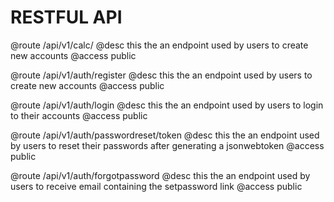 # RESTFUL API 

@route /api/v1/calc/
@desc this the an endpoint used by users to create new accounts
@access public

@route /api/v1/auth/register
@desc this the an endpoint used by users to create new accounts
@access public

@route /api/v1/auth/login
@desc this the an endpoint used by users to login to their accounts
@access public

@route /api/v1/auth/passwordreset/token
@desc this the an endpoint used by users to reset their passwords after generating a jsonwebtoken
@access public

@route /api/v1/auth/forgotpassword
@desc this the an endpoint used by users to receive email containing the setpassword link
@access public

